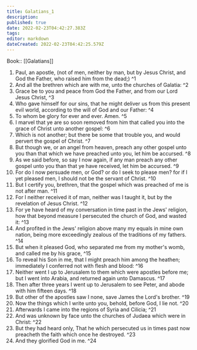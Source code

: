 ```yaml
---
title: Galatians_1
description: 
published: true
date: 2022-02-23T04:42:27.383Z
tags: 
editor: markdown
dateCreated: 2022-02-23T04:42:25.579Z
---
```


 Book:: [[Galatians]]
 1. Paul, an apostle, (not of men, neither by man, but by Jesus Christ, and God the Father, who raised him from the dead;) ^1
 2. And all the brethren which are with me, unto the churches of Galatia: ^2
 3. Grace be to you and peace from God the Father, and from our Lord Jesus Christ, ^3
 4. Who gave himself for our sins, that he might deliver us from this present evil world, according to the will of God and our Father: ^4
 5. To whom be glory for ever and ever. Amen. ^5
 6. I marvel that ye are so soon removed from him that called you into the grace of Christ unto another gospel: ^6
 7. Which is not another; but there be some that trouble you, and would pervert the gospel of Christ. ^7
 8. But though we, or an angel from heaven, preach any other gospel unto you than that which we have preached unto you, let him be accursed. ^8
 9. As we said before, so say I now again, if any man preach any other gospel unto you than that ye have received, let him be accursed. ^9
 10. For do I now persuade men, or God? or do I seek to please men? for if I yet pleased men, I should not be the servant of Christ. ^10
 11. But I certify you, brethren, that the gospel which was preached of me is not after man. ^11
 12. For I neither received it of man, neither was I taught it, but by the revelation of Jesus Christ. ^12
 13. For ye have heard of my conversation in time past in the Jews' religion, how that beyond measure I persecuted the church of God, and wasted it: ^13
 14. And profited in the Jews' religion above many my equals in mine own nation, being more exceedingly zealous of the traditions of my fathers. ^14
 15. But when it pleased God, who separated me from my mother's womb, and called me by his grace, ^15
 16. To reveal his Son in me, that I might preach him among the heathen; immediately I conferred not with flesh and blood: ^16
 17. Neither went I up to Jerusalem to them which were apostles before me; but I went into Arabia, and returned again unto Damascus. ^17
 18. Then after three years I went up to Jerusalem to see Peter, and abode with him fifteen days. ^18
 19. But other of the apostles saw I none, save James the Lord's brother. ^19
 20. Now the things which I write unto you, behold, before God, I lie not. ^20
 21. Afterwards I came into the regions of Syria and Cilicia; ^21
 22. And was unknown by face unto the churches of Judaea which were in Christ: ^22
 23. But they had heard only, That he which persecuted us in times past now preacheth the faith which once he destroyed. ^23
 24. And they glorified God in me. ^24
